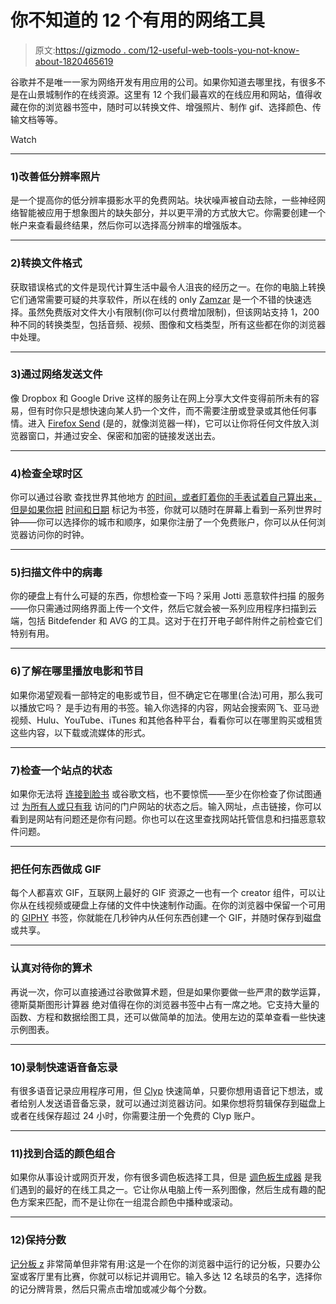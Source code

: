 # 你不知道的 12 个有用的网络工具

> 原文:[https://gizmodo . com/12-useful-web-tools-you-not-know-about-1820465619](https://gizmodo.com/12-useful-web-tools-you-didnt-know-about-1820465619)

谷歌并不是唯一一家为网络开发有用应用的公司。如果你知道去哪里找，有很多不是在山景城制作的在线资源。这里有 12 个我们最喜欢的在线应用和网站，值得收藏在你的浏览器书签中，随时可以转换文件、增强照片、制作 gif、选择颜色、传输文档等等。

Watch

* * *

### **1)改善低分辨率照片**

是一个提高你的低分辨率摄影水平的免费网站。块状噪声被自动去除，一些神经网络智能被应用于想象图片的缺失部分，并以更平滑的方式放大它。你需要创建一个帐户来查看最终结果，然后你可以选择高分辨率的增强版本。

* * *

### **2)转换文件格式**

获取错误格式的文件是现代计算生活中最令人沮丧的经历之一。在你的电脑上转换它们通常需要可疑的共享软件，所以在线的 only [Zamzar](http://www.zamzar.com/) 是一个不错的快速选择。虽然免费版对文件大小有限制(你可以付费增加限制)，但该网站支持 1，200 种不同的转换类型，包括音频、视频、图像和文档类型，所有这些都在你的浏览器中处理。

* * *

### **3)通过网络发送文件**

像 Dropbox 和 Google Drive 这样的服务让在网上分享大文件变得前所未有的容易，但有时你只是想快速向某人扔一个文件，而不需要注册或登录或其他任何事情。进入 [Firefox Send](https://send.firefox.com/) (是的，就像浏览器一样)，它可以让你将任何文件放入浏览器窗口，并通过安全、保密和加密的链接发送出去。

* * *

### **4)检查全球时区**

你可以通过谷歌 查找世界其他地方 [的时间，或者盯着你的手表试着自己算出来，但是如果你把](http://fieldguide.gizmodo.com/the-best-stuff-to-do-on-the-google-homepage-that-isnt-g-1794066321) [时间和日期](https://www.timeanddate.com/) 标记为书签，你就可以随时在屏幕上看到一系列世界时钟——你可以选择你的城市和顺序，如果你注册了一个免费账户，你可以从任何浏览器访问你的时钟。

* * *

### **5)扫描文件中的病毒**

你的硬盘上有什么可疑的东西，你想检查一下吗？采用 Jotti 恶意软件扫描 的服务——你只需通过网络界面上传一个文件，然后它就会被一系列应用程序扫描到云端，包括 Bitdefender 和 AVG 的工具。这对于在打开电子邮件附件之前检查它们特别有用。

* * *

### **6)了解在哪里播放电影和节目**

如果你渴望观看一部特定的电影或节目，但不确定它在哪里(合法)可用，那么我可以播放它吗？ 是手边有用的书签。输入你选择的内容，网站会搜索网飞、亚马逊视频、Hulu、YouTube、iTunes 和其他各种平台，看看你可以在哪里购买或租赁这些内容，以下载或流媒体的形式。

* * *

### **7)检查一个站点的状态**

如果你无法将 [连接到脸书](http://fieldguide.gizmodo.com/how-to-control-your-facebook-news-feed-1787061050) 或谷歌文档，也不要惊慌——至少在你检查了你试图通过 [为所有人或只有我](http://downforeveryoneorjustme.com/) 访问的门户网站的状态之后。输入网址，点击链接，你可以看到是网站有问题还是你有问题。你也可以在这里查找网站托管信息和扫描恶意软件问题。

* * *

### 把任何东西做成 GIF

每个人都喜欢 GIF，互联网上最好的 GIF 资源之一也有一个 creator 组件，可以让你从在线视频或硬盘上存储的文件中快速制作动画。在你的浏览器中保留一个可用的 [GIPHY](https://giphy.com/create/gifmaker) 书签，你就能在几秒钟内从任何东西创建一个 GIF，并随时保存到磁盘或共享。

* * *

### 认真对待你的算术

再说一次，你可以直接通过谷歌做算术题，但是如果你要做一些严肃的数学运算，德斯莫斯图形计算器 绝对值得在你的浏览器书签中占有一席之地。它支持大量的函数、方程和数据绘图工具，还可以做简单的加法。使用左边的菜单查看一些快速示例图表。

* * *

### **10)录制快速语音备忘录**

有很多语音记录应用程序可用，但 [Clyp](https://clyp.it/) 快速简单，只要你想用语音记下想法，或者给别人发送语音备忘录，就可以通过浏览器访问。如果你想将剪辑保存到磁盘上或者在线保存超过 24 小时，你需要注册一个免费的 Clyp 账户。

* * *

### **11)找到合适的颜色组合**

如果你从事设计或网页开发，你有很多调色板选择工具，但是 [调色板生成器](http://palettegenerator.com/) 是我们遇到的最好的在线工具之一。它让你从电脑上传一系列图像，然后生成有趣的配色方案来匹配，而不是让你在一组混合颜色中播种或滚动。

* * *

### **12)保持分数**

[记分板 z](http://www.scoreboardz.com/) 非常简单但非常有用:这是一个在你的浏览器中运行的记分板，只要办公室或客厅里有比赛，你就可以标记并调用它。输入多达 12 名球员的名字，选择你的记分牌背景，然后只需点击增加或减少每个分数。